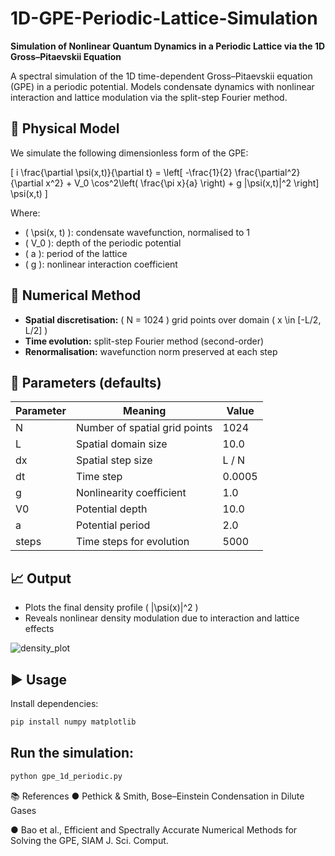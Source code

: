 # 1D-GPE-Periodic-Lattice-Simulation

**Simulation of Nonlinear Quantum Dynamics in a Periodic Lattice via the 1D Gross–Pitaevskii Equation**

A spectral simulation of the 1D time-dependent Gross–Pitaevskii equation (GPE) in a periodic potential. Models condensate dynamics with nonlinear interaction and lattice modulation via the split-step Fourier method.

## 📐 Physical Model

We simulate the following dimensionless form of the GPE:

\[
i \frac{\partial \psi(x,t)}{\partial t} = \left[ -\frac{1}{2} \frac{\partial^2}{\partial x^2} + V_0 \cos^2\left( \frac{\pi x}{a} \right) + g |\psi(x,t)|^2 \right] \psi(x,t)
\]

Where:
- \( \psi(x, t) \): condensate wavefunction, normalised to 1
- \( V_0 \): depth of the periodic potential
- \( a \): period of the lattice
- \( g \): nonlinear interaction coefficient

## 🧪 Numerical Method

- **Spatial discretisation:** \( N = 1024 \) grid points over domain \( x \in [-L/2, L/2] \)
- **Time evolution:** split-step Fourier method (second-order)
- **Renormalisation:** wavefunction norm preserved at each step

## 🔧 Parameters (defaults)

| Parameter | Meaning                            | Value   |
|-----------|------------------------------------|---------|
| N         | Number of spatial grid points      | 1024    |
| L         | Spatial domain size                | 10.0    |
| dx        | Spatial step size                  | L / N   |
| dt        | Time step                          | 0.0005  |
| g         | Nonlinearity coefficient           | 1.0     |
| V0        | Potential depth                    | 10.0    |
| a         | Potential period                   | 2.0     |
| steps     | Time steps for evolution           | 5000    |

## 📈 Output

- Plots the final density profile \( |\psi(x)|^2 \)
- Reveals nonlinear density modulation due to interaction and lattice effects

![density_plot](https://i.ibb.co/RT40FVhf/example.png)

## ▶️ Usage

Install dependencies:

```bash
pip install numpy matplotlib
```
## Run the simulation:
```bash
python gpe_1d_periodic.py
```
📚 References
● Pethick & Smith, Bose–Einstein Condensation in Dilute Gases

● Bao et al., Efficient and Spectrally Accurate Numerical Methods for Solving the GPE, SIAM J. Sci. Comput.
